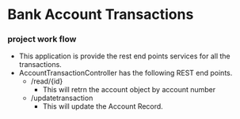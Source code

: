 # Bank Account Transactions

### project work flow
- This application is provide the rest end points services for all the transactions.
- AccountTransactionController has the following REST end points.
  - /read/{id}
    - This will retrn the account object by account number
  - /updatetransaction
    - This will update the Account Record.

